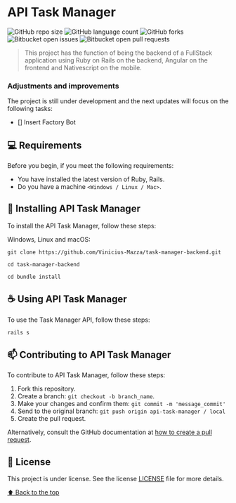# API Task Manager

![GitHub repo size](https://img.shields.io/github/repo-size/Vinicius-Mazza/task-manager-backend?style=for-the-badge)
![GitHub language count](https://img.shields.io/github/languages/count/Vinicius-Mazza/task-manager-backend?style=for-the-badge)
![GitHub forks](https://img.shields.io/github/forks/Vinicius-Mazza/task-manager-backend?style=for-the-badge)
![Bitbucket open issues](https://img.shields.io/bitbucket/issues/Vinicius-Mazza/task-manager-backend?style=for-the-badge)
![Bitbucket open pull requests](https://img.shields.io/bitbucket/pr-raw/Vinicius-Mazza/task-manager-backend?style=for-the-badge)


> This project has the function of being the backend of a FullStack application using Ruby on Rails on the backend, Angular on the frontend and Nativescript on the mobile.

### Adjustments and improvements

The project is still under development and the next updates will focus on the following tasks:

- [] Insert Factory Bot

## 💻 Requirements

Before you begin, if you meet the following requirements:
* You have installed the latest version of Ruby, Rails.
* Do you have a machine `<Windows / Linux / Mac>`.

## 🚀 Installing API Task Manager

To install the API Task Manager, follow these steps:

Windows, Linux and macOS:
```
git clone https://github.com/Vinicius-Mazza/task-manager-backend.git
```

```
cd task-manager-backend
```

```
cd bundle install
```

## ☕ Using API Task Manager

To use the Task Manager API, follow these steps:

```
rails s
```

## 📫 Contributing to API Task Manager
To contribute to API Task Manager, follow these steps:

1. Fork this repository.
2. Create a branch: `git checkout -b branch_name`.
3. Make your changes and confirm them: `git commit -m 'message_commit'`
4. Send to the original branch: `git push origin api-task-manager / local`
5. Create the pull request.

Alternatively, consult the GitHub documentation at [how to create a pull request](https://help.github.com/en/github/collaborating-with-issues-and-pull-requests/creating-a-pull-request).


## 📝 License

This project is under license. See the license [LICENSE](LICENSE) file for more details.

[⬆ Back to the top](#api-task-manager)<br>
